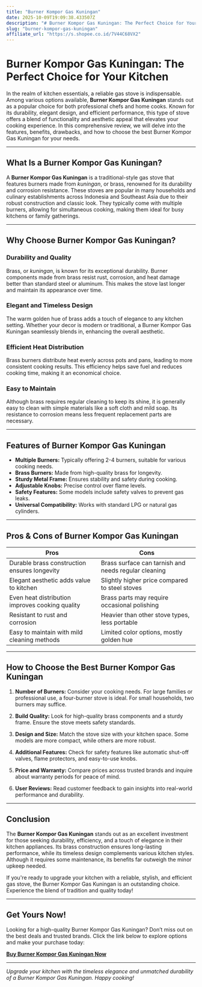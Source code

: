 ```yaml
---
title: "Burner Kompor Gas Kuningan"
date: 2025-10-09T19:09:38.433507Z
description: "# Burner Kompor Gas Kuningan: The Perfect Choice for Your Kitchen..."
slug: "burner-kompor-gas-kuningan"
affiliate_url: "https://s.shopee.co.id/7V44C68VX2"
---
```

# Burner Kompor Gas Kuningan: The Perfect Choice for Your Kitchen

In the realm of kitchen essentials, a reliable gas stove is indispensable. Among various options available, **Burner Kompor Gas Kuningan** stands out as a popular choice for both professional chefs and home cooks. Known for its durability, elegant design, and efficient performance, this type of stove offers a blend of functionality and aesthetic appeal that elevates your cooking experience. In this comprehensive review, we will delve into the features, benefits, drawbacks, and how to choose the best Burner Kompor Gas Kuningan for your needs.

---

## What Is a Burner Kompor Gas Kuningan?

A **Burner Kompor Gas Kuningan** is a traditional-style gas stove that features burners made from *kuningan*, or brass, renowned for its durability and corrosion resistance. These stoves are popular in many households and culinary establishments across Indonesia and Southeast Asia due to their robust construction and classic look. They typically come with multiple burners, allowing for simultaneous cooking, making them ideal for busy kitchens or family gatherings.

---

## Why Choose Burner Kompor Gas Kuningan?

### Durability and Quality

Brass, or *kuningan*, is known for its exceptional durability. Burner components made from brass resist rust, corrosion, and heat damage better than standard steel or aluminum. This makes the stove last longer and maintain its appearance over time.

### Elegant and Timeless Design

The warm golden hue of brass adds a touch of elegance to any kitchen setting. Whether your decor is modern or traditional, a Burner Kompor Gas Kuningan seamlessly blends in, enhancing the overall aesthetic.

### Efficient Heat Distribution

Brass burners distribute heat evenly across pots and pans, leading to more consistent cooking results. This efficiency helps save fuel and reduces cooking time, making it an economical choice.

### Easy to Maintain

Although brass requires regular cleaning to keep its shine, it is generally easy to clean with simple materials like a soft cloth and mild soap. Its resistance to corrosion means less frequent replacement parts are necessary.

---

## Features of Burner Kompor Gas Kuningan

- **Multiple Burners:** Typically offering 2-4 burners, suitable for various cooking needs.
- **Brass Burners:** Made from high-quality brass for longevity.
- **Sturdy Metal Frame:** Ensures stability and safety during cooking.
- **Adjustable Knobs:** Precise control over flame levels.
- **Safety Features:** Some models include safety valves to prevent gas leaks.
- **Universal Compatibility:** Works with standard LPG or natural gas cylinders.

---

## Pros & Cons of Burner Kompor Gas Kuningan

| **Pros**                                  | **Cons**                                  |
|-------------------------------------------|-------------------------------------------|
| Durable brass construction ensures longevity  | Brass surface can tarnish and needs regular cleaning  |
| Elegant aesthetic adds value to kitchen  | Slightly higher price compared to steel stoves  |
| Even heat distribution improves cooking quality | Brass parts may require occasional polishing  |
| Resistant to rust and corrosion          | Heavier than other stove types, less portable  |
| Easy to maintain with mild cleaning methods | Limited color options, mostly golden hue |

---

## How to Choose the Best Burner Kompor Gas Kuningan

1. **Number of Burners:** Consider your cooking needs. For large families or professional use, a four-burner stove is ideal. For small households, two burners may suffice.

2. **Build Quality:** Look for high-quality brass components and a sturdy frame. Ensure the stove meets safety standards.

3. **Design and Size:** Match the stove size with your kitchen space. Some models are more compact, while others are more robust.

4. **Additional Features:** Check for safety features like automatic shut-off valves, flame protectors, and easy-to-use knobs.

5. **Price and Warranty:** Compare prices across trusted brands and inquire about warranty periods for peace of mind.

6. **User Reviews:** Read customer feedback to gain insights into real-world performance and durability.

---

## Conclusion

The **Burner Kompor Gas Kuningan** stands out as an excellent investment for those seeking durability, efficiency, and a touch of elegance in their kitchen appliances. Its brass construction ensures long-lasting performance, while its timeless design complements various kitchen styles. Although it requires some maintenance, its benefits far outweigh the minor upkeep needed.

If you're ready to upgrade your kitchen with a reliable, stylish, and efficient gas stove, the Burner Kompor Gas Kuningan is an outstanding choice. Experience the blend of tradition and quality today!

---

## Get Yours Now!

Looking for a high-quality Burner Kompor Gas Kuningan? Don’t miss out on the best deals and trusted brands. Click the link below to explore options and make your purchase today:

[**Buy Burner Kompor Gas Kuningan Now**](https://s.shopee.co.id/7V44C68VX2)

---

*Upgrade your kitchen with the timeless elegance and unmatched durability of a Burner Kompor Gas Kuningan. Happy cooking!*